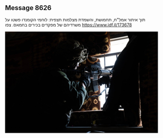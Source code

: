 ## Message 8626

תוך איתור אמל"ח, תחמושת, והשמדת מצלמות תצפית:
לוחמי הקומנדו פשטו על משרדיהם של מפקדים בכירים בחמאס. צפו
https://www.idf.il/173678

![Photo](8626/8626_photo.jpg)
